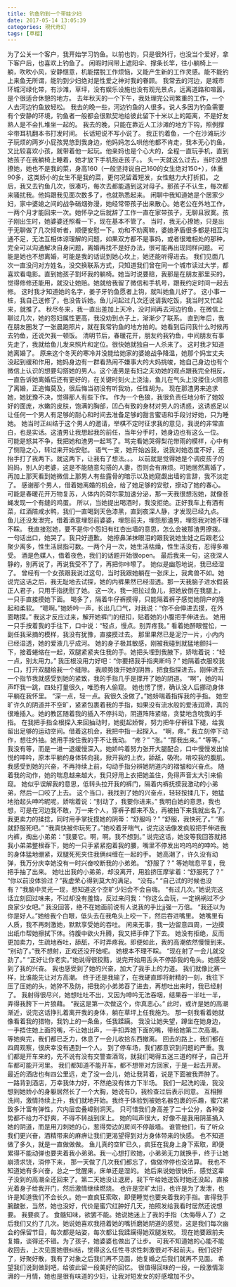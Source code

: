 ```yaml
---
title: 钓鱼钓到一个带娃少妇
date: 2017-05-14 13:05:39
categories: 現代奇幻
tags: [草榴]
---
```

为了公关一个客户，我开始学习钓鱼。以前也钓，只是很外行，也没当个爱好，拿下客户后，也喜欢上钓鱼了。
闲暇时间带上遮阳伞、撑条长竿，往小躺椅上一躺，吹吹小风，安静惬意，机能摆脱工作烦恼，又能产生新的工作灵感。能不能钓上来鱼无所谓，能钓到少妇绝对是性爱之神对我的眷顾。
我常去的河边，是城市环城河绿化带，有沙滩，草坪，没有娱乐设施也没有观光景点，远离道路和喧嚣，是个很适合休憩的地方。
去年秋天的一个下午，我处理完公司繁重的工作，一个人去河边钓鱼放轻松。
我去的晚一些，河边钓鱼的人很多。说人多因为钓鱼需要有个安静的环境，钓鱼者一般都会很默契地给彼此留下十米以上的距离，不是好友熟人是不会扎堆坐一起的。
我去的晚，只能在靠近人工沙滩的地方下钩，照例撑伞带耳机翻本书打发时间。
长话短说不写小说了。
我正钓着鱼，一个在沙滩玩沙子玩烦的两岁小屁孩晃悠到我身边，他妈妈怎么哄他他都不肯走，我本无心钓鱼，又比较喜欢小孩，就带着他一起玩。他亲妈也是个心大的，全程一直玩手机，直到她孩子在我躺椅上睡着，她才放下手机抱走孩子。。
头一天就这么过去，当时没想撩她，她也不是我的菜，身高160（一般坚持说自己160的女生绝对150+），体重90多，这类娇小的女生不是我的菜，更何况留着短发，女性魅力大打折扣。
之后，我又去钓鱼几次，很凑巧，每次去都能遇到这对母子。那孩子不认生，每次都来骚扰我。他妈跟我见面次数多了，也就熟悉起来。
闲聊中我知道她是个居家少妇，家中婆媳之间的战争硝烟弥漫，她经常带孩子出来散心。她老公在外地工作，一两个月才能回来一次。她怀孕之后就辞了工作一直在家带孩子，无聊且寂寞。孩子刚出生时，她婆婆还照看一下，现在基本不管了。
当时，我无心撩她，只是出于无聊做了几次倾听者，顺便安慰一下。劝和不劝离嘛，婆媳矛盾很多都是相互沟通不足，无法互相体谅理解的问题，如果双方都不是事妈，或者很难相处的那种，完全可以沟通解决自身问题，离婚再找不是好办法，很可能再出现同样问题。
可能是她也不想离婚，可能是我的话说到她心坎上，她还能听得进去。
我们见面几次一直没问对方姓名，没交换联系方式，只知道我们曾在同一个城市读过大学，都喜欢看电影。直到她孩子割坏我的躺椅。她当时说要赔，我那是在朋友那里买的，觉得修修还能用，就没让她赔。她就给我留了微信和手机号，跟我约定时间一起去修。
这时我才知道她的名字，姜子牙钓鱼愿者上钩，就叫她鱼儿好了。
这小事一桩，我自己送修了，也没告诉她。鱼儿问起过几次还说请我吃饭，我当时又忙起来，就推了。
秋尽冬来，我一直出差加上天冷，没时间再去河边钓鱼，在微信上聊过几次，她的怨妇属性更高，我没劝到点子上，渐渐少了联系。
直到年后，我在朋友圈发了一张晨跑照片，就在我常钓鱼的地方拍的。她看到后问我什么时候再去钓鱼，还说欠我一顿饭。
清明节后，春暖花开，朋友约我钓鱼，中间朋友有事先走了，我就给鱼儿发来照片和定位。很快她就独自一人杀来了。
这时我才知道她离婚了。
原来这个冬天的寒冷并没能给她家的婆媳战争降温，她那个妈宝丈夫没起到缓和作用，她妈身边有一群看热闹不嫌事大的大妈挑唆，她自己身边也有个微信上认识的想要勾搭她的男人。这个渣男是有妇之夫劝她的观点跟我完全相反，一直告诉她离婚后还有更好的，在关键时刻火上浇油，鱼儿在气头上没搂住火同意了离婚，正追悔莫及，很后悔当初没有听我劝，任性胡为。
现在那渣男来追求她，她犹豫不决，觉得那人有些下作。
作为一个色狼，我很负责任地分析了她姣好的面庞，水嫩的皮肤，饱满的胸部，凹凸有致的身材对男人的诱惑，这诱惑足以让任何一个男人有足够的耐心和时间去准备足够的甜言蜜语和手段讨好她，只为睡她。
她当时正纠结于这个男人的邀请，举棋不定时征求我的意见，我说的非常直白，也是实话。这渣男让我想起我的前任，当年分手时，她身边也有这么一位。
可能是怒其不争，我把她和渣男一起骂了。骂完看她哭得梨花带雨的模样，心中有了恻隐之心，转过来开始安慰。
语气一变，她开始凶我，说我对她态度不好，还抬手打了我两下。就这两下，让我有了想法。。。
以前就是觉得她是个调皮孩子的妈妈，别人的老婆，这是不能随意勾搭的人妻，否则会有麻烦。可她居然离婚了，再加上那天看到她微信上那男人有些露骨的暗示以及她窥觑出墙的言辞，我不淡定了。
感谢那个男人，借着她离婚的机会，给了她足够的安慰，撩动了她的春心。
可能是春暖花开万物复苏，人体内的荷尔蒙加速分泌，那一天我很想泡她，就像苍蝇发现一个有缝的鸡蛋。
所以，当她提出喝酒时，我没拒绝。正好我车上有酒有菜，红酒陪咸水鸭，我们一直喝到天色漆黑，直到夜深人静，才发现已经九点。
鱼儿还没发泄完，借着酒意埋怨前婆婆，埋怨前夫，埋怨那渣男，埋怨我对她不理不睬。
我直接怼她，要不是你个怨妇有红杏出墙的意思，怎么会被那渣男撩拨。
一句话出口，她哭了。我只好道歉。
她擦鼻涕抹眼泪的跟我说她生娃之后跟老公聚少离多，性生活屈指可数。一两个月一次，她生活枯燥，性生活没有，忍得多难受。
酒是色媒人，借着夜色，我们的话题开始很open。
最后我来一句，这夜深人静的，别再说了，再说我受不了了，再把你咔嚓了。
她似是幽怨地说，我已经湿了。
曾经有一个女孩跟我说过这句，当时我跟她躺在一张床上，我禽兽不如。她说完这话之后，我无耻地去试探，她的内裤果然已经湿透。那一天我脑子进水假装正人君子，只用手指抚慰了她。
这一次，我一把拉过鱼儿，把她放倒在我腿上，一只手直接摸她下面。
喝多了，隔着牛仔裤摸得，只能隔着裤子感觉她阴户的隆起和柔软。
“嗯啊。”她娇吟一声，长出几口气，对我说：“你不会伸进去摸，在外面瞎摸。”
我这才反应过来，解开她裤门的纽扣，贴着她的小腹把手伸进去。
她用一只手按着我的手往下，口中说：“轻点，慢点。别弄疼我。”
看着她醉眼惺忪，一副任我采摘的模样，我没有犹豫，直接摸过去。
那里果然已是泥泞一片，小内内已经湿透，她的爱液几乎成河。
她的身子极其敏感，刚被我碰到就猛地颤抖一下，接着蜷缩在一起，双腿紧紧夹住我的手。她把头埋到我腋下，娇喘着说：“轻一点，别太用力。”
我压根没用力好吧：“你要把我手指夹断吗？”
她隔着衣服咬我一口，打开双腿给我一个缝隙。
我顺势拨开她的阴唇，把食指探进去。刚伸进去一个指节我就感受到她的紧致，我的手指几乎是撑开了她的阴道。
“啊”，她的叫声吓我一跳，四处打量很久，唯恐有人偷窥。
她也愣了愣，确认没人后挪动身体平躺在我怀里。
“深一点，轻一点。我很久没做了。”她娇喘着指挥我的手指。
她空旷许久的阴道并不空旷，紧紧包裹着我的手指，如果没有流水般的爱液润滑，真的很难插入。她的教区随着我的插入不停抖动，阴道阵阵紧缩，贪婪地含吮我的手指。
在我把手指全根探入来回抽动时，她挺起娇臀，努力把牛仔裤往下褪，给我留出足够的运动空间。借着这机会，我把中指一起探入。
“啊，疼。”
我立刻停下动作，想往外抽。她用手按住我的手不让我动。
“疼？”
“涨。”
“那我出来。”
“等等。”
我没有等，而是一进一退缓慢深入。她娇吟着努力张开大腿配合，口中慢慢发出愉悦的呻吟，原本平躺的身体转向我，掀开我的上衣，舔舐，吸吮，啃咬我的腹肌。
我感受到她的兴奋，不再持续上前，勾动手指分辨她阴道内的褶皱和兴奋点。
随着我的动作，她的喘息越来越大，我只好用上衣把她盖住，免得声音太大引来偷窥。
她似乎误解我的意思，低转头拉开我的裤门，隔着内裤抚摸我激动的小弟弟，然后一口咬了上去。
这个当口，我找到了她的兴奋点，轻轻按揉几下，她猛地抬起头呻吟昵呢，娇喘着说：“别动了，我要你进来。”
我明白她的意思，我也想，可是在河边我不敢，万一来个人，穿裤子都来不及，再被拍下来我就出名了。
我更卖力的揉捻，同时用手掌抚摸她的阴蒂：“舒服吗？”
“舒服，我快死了。”
“那就舒服死吧。”
“我真快被你玩死了。”她咬着牙喘气，说完这话像发疯般把手伸进我内裤，掏出小弟弟：“我要它。啊，啊。我不想到。”
说完这话，她没等我回答就把我小弟弟整根吞下，她的一只手紧紧抱着我的腰，嘴里不停发出呜呜呜的呻吟。她的身体猛地绷紧，双腿死死夹住我俩纠缠在一起的手。
她高潮了，许久没有动弹，我万分庆幸她没有一时兴奋咬断我的小弟弟。
“舒服了？”
等她喘息平复，我把手抽了出来。
她吐出我的小弟弟，却没离开，用脸挤压摩挲着：“舒服死了？”
“你以前没体验过？”我虚荣心得到莫大的满足。
“没有。”
“自己试的时候也没有？”我脑中灵光一现，想知道这个空旷少妇会不会自嗨。
“有过几次。”她说完这话立刻回过味来，不过却没有羞恼，反过来问我：“你这么会玩，一定祸祸过不少良家少女吧。”
我没回答，绝不在她面前说有人说我的手比jj强一万倍。
“我还以为你是好人。”她给我个白眼，低头去在我龟头上咬一下，然后吞进嘴里。
她嘴里有人质，我不再刺激她，默默享受她的吞吐。
闲来无事，我一边留意四周，一边摸出纸巾帮她擦拭下体。待腹中欲火升腾，我又把手伸了下去。
她没有拒绝，反而更加卖力，生疏地吞吐，舔舐，不时弄疼我。即便如此，我的高潮依然慢慢到来。
“别动了。”我不想射，正戏还没开始呢。
她根本不理不睬。
“现在射了一会儿就没劲了。”
“正好让你老实。”她说得很狡黠，说完开始用舌头不停舔我的龟头。她感受到了我的兴奋。
我也感受到了她的兴奋，加大了我手上的力道。
我们就像比赛一样，比谁能先让对方高潮。
终于还是我输了，在我硬直即将射精的一刻，我往下压了压她的头，她猝不及防，把我的小弟弟吞了进去，再想吐出来时，我已经射了。
我射得很尽兴，她想吐吐不出，又因为呻吟无法吞咽，结果吞一半吐一半，弄得我胯下一片狼藉。
“我这是第一次做这个，你真恶心。”
此时，或许是她的高潮渐近，说完这话挣扎着离开我的身体，躺在草坪上任我施为。
那一刻我看着她就像看着我的猎物，我钓上的一条鱼，任我蹂躏。
我没让她失望，蹲坐在她身边，一手捂住她上面的嘴，不让她出声，一手扣弄她下面的嘴，带给她第二次高潮。
等她爽完，我们都已乏力，休息了一会儿收拾东西撤离。
回去的路上，我们都在四周观察，很庆幸没有遇到一个人。
到了停车场，我们都意识到问题的严重。我们都是开车来的，先不说有没有交警查酒驾，就我们喝得五迷三道的样子，自己开车都可能开河里。
我们都知道不能开车，都不想带对方回家，于是一起去开房。
最近的酒店也有四公里远，走了没一会儿，她让我背着，说是下面被我弄肿了。
一路背到酒店，万幸我体力好，不然绝没有体力下半场。
我们一起洗的澡，我没想到她娇小的身躯居然长了一个大胸，她说有D，我检查过后表示同意。
互相擦洗间，激情持续上升，我们就地开始。我终于体验到被她名器包裹的乐趣，蜜穴紧致多汁富有弹性，穴内层峦叠嶂别洞天。
只可惜我们身高差了二十公分，各种姿势都不给力不舒爽，不得不转战到床上。
她的叫声很大，好像不是我用阴茎捅入她的阴道，而是用刀刺她的心，惹得旁边的房间不停敲墙。
谁管他们，有了听众我们更兴奋，酒精带来的麻痹让我们更渴望得到对方身体带来的快感。
也不知道做了多久，就是一直做做做。
鱼儿真的空旷已久，疯狂在我身上身下索取，即便累得不能动弹也要夹着我小弟弟。我一心想打败她，小弟弟无力就换手，终于让她崩溃求饶，消停下来，
那一天做了几次我们都忘了，做做停停也没法算。
我也不知道她有多兴奋，总之一觉醒来，床单还是湿的。
她后来说她很快乐，感觉这辈子没到的高潮全还回来了。第二天她没让退房，我下午给她送饭时她还没起，直接光着身子给我开门，然后激情继续燃烧。
也许是空旷太旧，也许是为了发泄，也许是知道我们不会长久。她一直疯狂索取，即便睡觉也要夹着我的手指。害得我手腕酸胀，当然，她也没好，代价是蜜穴红肿好几天，拍照发给我看时居然还说想要。
我要疯了。
食髓知味，欲罢不能。她说她迷上了我的手指（太侮辱人了）之后我们又约了几次。她说她喜欢我捂着她的嘴折磨她阴道的感觉，这是我们每次幽会的保留节目，每次都是站姿，每次都让我蹂躏得她双腿发软。
现在她要跟前夫复婚，谈得还不错。为了孩子，她婆婆也做出了让步。
可我不知道她的心能不能收回去，上次见面她很纠结，觉得这么任性寻求性刺激很对不起前夫。我们说好了，好聚好散，我有了对象之后我们再不见面，她复婚之后我们就再不见面。
希望我们说到做到吧，给彼此留一段美好的回忆。
很值得回味的一段，一段激情澎湃的一月情，她也是很有味道的少妇，让我对短发女的好感增加不少。
